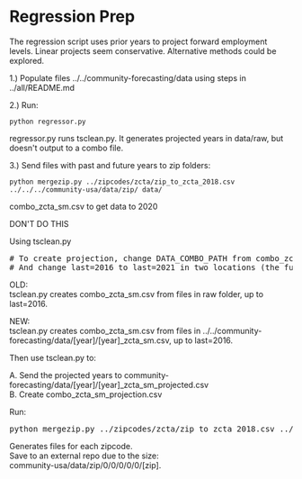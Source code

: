 # Regression Prep  

The regression script uses prior years to project forward employment levels. Linear projects seem conservative. Alternative methods could be explored.  


1.) Populate files ../../community-forecasting/data using steps in ../all/README.md  

2.) Run: 

    python regressor.py  

regressor.py runs tsclean.py.  It generates projected years in data/raw, but doesn't output to a combo file.  


3.) Send files with past and future years to zip folders:

    python mergezip.py ../zipcodes/zcta/zip_to_zcta_2018.csv ../../../community-usa/data/zip/ data/

combo_zcta_sm.csv   to get data to 2020

DON'T DO THIS

Using tsclean.py

<pre>
# To create projection, change DATA_COMBO_PATH from combo_zcta_sm.csv to combo_zcta_sm_projection.csv
# And change last=2016 to last=2021 in two locations (the furthest in data/raw)
</pre>

OLD:  
tsclean.py creates combo_zcta_sm.csv from files in raw folder, up to last=2016.  

NEW:  
tsclean.py creates combo_zcta_sm.csv from files in ../../community-forecasting/data/[year]/[year]_zcta_sm.csv, up to last=2016.  

Then use tsclean.py to:

A. Send the projected years to community-forecasting/data/[year]/[year]_zcta_sm_projected.csv  
B. Create combo_zcta_sm_projection.csv  


Run:  

<pre>
python mergezip.py ../zipcodes/zcta/zip_to_zcta_2018.csv ../../../community-usa/data/zip/ data/combo_zcta_sm.csv
</pre>

Generates files for each zipcode.  
Save to an external repo due to the size:  
community-usa/data/zip/0/0/0/0/0/[zip]. 

